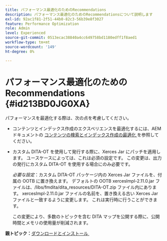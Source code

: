 ```yaml
---
title: パフォーマンス最適化のためのRecommendations
description: パフォーマンス最適化のためのRecommendationsについて説明します
exl-id: 92ac1f81-2f51-44b0-82c3-56b39e8f3027
feature: Performance Optimization
role: Admin
level: Experienced
source-git-commit: 0513ecac38840a4cc649758bd1180edff1f8aed1
workflow-type: tm+mt
source-wordcount: '149'
ht-degree: 0%

---
```


# パフォーマンス最適化のためのRecommendations {#id213BD0JG0XA}

パフォーマンスを最適化する際は、次の点を考慮してください。

- コンテンツとインデックス作成のエクスペリエンスを最適化するには、AEM ドキュメントの [&#x200B; コンテンツの検索とインデックス作成の最適化 &#x200B;](https://experienceleague.adobe.com/docs/experience-manager-cloud-service/operations/indexing.html?lang=ja) を参照してください。

- カスタム DITA-OT を使用して発行する際に、Xerces Jar にパッチを適用します。 ユースケースによっては、これは必須の設定です。 この変更は、出力の発行にカスタム DITA-OT を使用する場合にのみ必要です。

  *必要な設定*：カスタム DITA-OT パッケージ内の Xerces Jar ファイルを、付属の OOTB に置き換えます。 デフォルトの OOTB xercesImpl-2.11.0.jar ファイルは、/libs/fmdita/dita\_resources/DITA-OT.zip ファイル内にあります。 xercesImpl-2.11.0.jar ファイルの名前を、置き換える古い Xerces Jar ファイルと一致するように変更します。 これは実行時に行うことができます。

  この変更により、多数のトピックを含む DITA マップを公開する際に、公開時間とメモリの使用量が削減されます。


**親トピック：**&#x200B;[&#x200B; ダウンロードとインストール &#x200B;](download-install.md)
